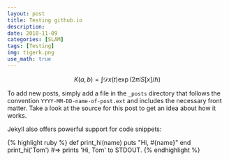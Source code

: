 ```yaml
---
layout: post
title: Testing github.io
description: 
date: 2018-11-09
categories: [SLAM]
tags: [Testing]
img: tigerk.png
use_math: true
---
```


$$
K(a,b) = \int \mathcal{D}x(t) \exp(2\pi i S[x]/\hbar)
$$

To add new posts, simply add a file in the `_posts` directory that follows the convention `YYYY-MM-DD-name-of-post.ext` and includes the necessary front matter. Take a look at the source for this post to get an idea about how it works.

Jekyll also offers powerful support for code snippets:

{% highlight ruby %}
def print_hi(name)
  puts "Hi, #{name}"
end
print_hi('Tom')
#=> prints 'Hi, Tom' to STDOUT.
{% endhighlight %}
